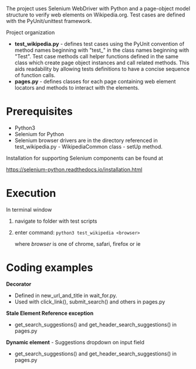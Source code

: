 
The project uses Selenium WebDriver with Python and a page-object model structure to verify web elements on Wikipedia.org. Test cases are defined with the PyUnit/unittest framework.

Project organization
* **test_wikipedia.py** - defines test cases using the PyUnit convention of method names beginning with "test_" in the class names beginning with "Test". Test case methods call helper functions defined in the same class which create page object instances and call related methods. This aids readability by allowing tests definitions to have a concise sequence of function calls.
* **pages.py** - defines classes for each page containing web element locators and methods to interact with the elements.


# Prerequisites #
* Python3
* Selenium for Python
* Selenium browser drivers are in the directory referenced in test_wikipedia.py - WikipediaCommon class - setUp method.

Installation for supporting Selenium components can be found at 

https://selenium-python.readthedocs.io/installation.html

# Execution
In terminal window
1. navigate to folder with test scripts
2. enter command: ```python3 test_wikipedia <browser>```

	where _browser_ is one of chrome, safari, firefox or ie


# Coding examples

**Decorator**
* Defined in new_url_and_title in wait_for.py. 
* Used with click_link(), submit_search() and others in pages.py

**Stale Element Reference exception**
* get_search_suggestions() and get_header_search_suggestions() in pages.py

**Dynamic element** - Suggestions dropdown on input field
* get_search_suggestions() and get_header_search_suggestions() in pages.py

